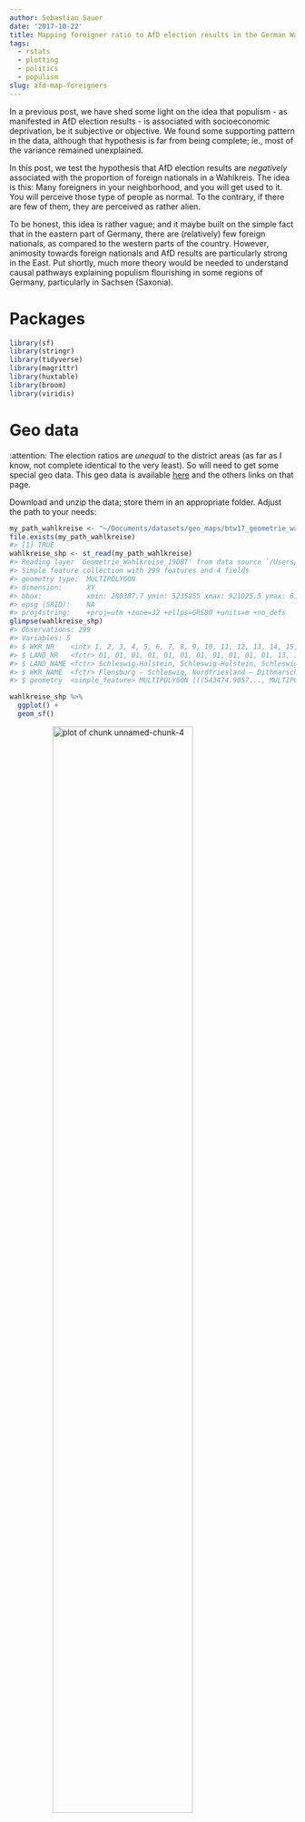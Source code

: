 ```yaml
---
author: Sebastian Sauer
date: '2017-10-22'
title: Mapping foreigner ratio to AfD election results in the German Wahlkreise
tags:
  - rstats
  - plotting
  - politics
  - populism
slug: afd-map-foreigners
---
```






In a previous post, we have shed some light on the idea that populism - as manifested in AfD election results - is associated with socioeconomic deprivation, be it subjective or objective. We found some supporting pattern in the data, although that hypothesis is far from being complete; ie., most of the variance remained unexplained.

In this post, we test the hypothesis that AfD election results are *negatively* associated with the proportion of foreign nationals in a Wahlkreis. The idea is this: Many foreigners in your neighborhood, and you will get used to it. You will perceive those type of people as normal. To the contrary, if there are few of them, they are perceived as rather alien.

To be honest, this idea is rather vague; and it maybe built on the simple fact that in the eastern part of Germany, there are (relatively) few foreign nationals, as compared to the western parts of the country. However, animosity towards foreign nationals and AfD results are particularly strong in the East. Put shortly, much more theory would be needed to understand causal pathways explaining populism flourishing in some regions of Germany, particularly in Sachsen (Saxonia).



# Packages



```r
library(sf)
library(stringr)
library(tidyverse)
library(magrittr)
library(huxtable)
library(broom)
library(viridis)
```


# Geo data



:attention: The election ratios are *unequal* to the district areas (as far as I know, not complete identical to the very least). So will need to get some special geo data. This geo data is available [here](https://www.bundeswahlleiter.de/dam/jcr/67e3e9b8-dbca-4bc9-8977-ac792665bbce/btw17_geometrie_wahlkreise_vg250_shp.zip) and the others links on that page.


Download and unzip the data; store them in an appropriate folder. Adjust the path to your needs:



```r
my_path_wahlkreise <- "~/Documents/datasets/geo_maps/btw17_geometrie_wahlkreise_shp/Geometrie_Wahlkreise_19DBT.shp"
file.exists(my_path_wahlkreise)
#> [1] TRUE
wahlkreise_shp <- st_read(my_path_wahlkreise)
#> Reading layer `Geometrie_Wahlkreise_19DBT' from data source `/Users/sebastiansauer/Documents/datasets/geo_maps/btw17_geometrie_wahlkreise_shp/Geometrie_Wahlkreise_19DBT.shp' using driver `ESRI Shapefile'
#> Simple feature collection with 299 features and 4 fields
#> geometry type:  MULTIPOLYGON
#> dimension:      XY
#> bbox:           xmin: 280387.7 ymin: 5235855 xmax: 921025.5 ymax: 6101444
#> epsg (SRID):    NA
#> proj4string:    +proj=utm +zone=32 +ellps=GRS80 +units=m +no_defs
glimpse(wahlkreise_shp)
#> Observations: 299
#> Variables: 5
#> $ WKR_NR    <int> 1, 2, 3, 4, 5, 6, 7, 8, 9, 10, 11, 12, 13, 14, 15, 1...
#> $ LAND_NR   <fctr> 01, 01, 01, 01, 01, 01, 01, 01, 01, 01, 01, 13, 13,...
#> $ LAND_NAME <fctr> Schleswig-Holstein, Schleswig-Holstein, Schleswig-H...
#> $ WKR_NAME  <fctr> Flensburg – Schleswig, Nordfriesland – Dithmarschen...
#> $ geometry  <simple_feature> MULTIPOLYGON (((543474.9057..., MULTIPOLY...
```


```r
wahlkreise_shp %>% 
  ggplot() +
  geom_sf()
```

<img src="figure/unnamed-chunk-4-1.png" title="plot of chunk unnamed-chunk-4" alt="plot of chunk unnamed-chunk-4" width="70%" style="display: block; margin: auto;" />

That was easy, right? The `sf` package fits nicely with the tidyverse. Hence not much to learn in that regard. I am not saying that geo data is simple, quite the contrary. But luckily the R functions fit in a well known schema.




# Foreign nationals ratios

These data can as well be fetched from the [same site as above](https://www.bundeswahlleiter.de/dam/jcr/f7566722-a528-4b18-bea3-ea419371e300/btw17_strukturdaten.csv), as mentioned above, we need to make sure that we have the statistics according to the election areas, not the administrative areas.





```r
foreign_file <- "~/Documents/datasets/Strukturdaten_De/btw17_Strukturdaten-utf8.csv"

file.exists(foreign_file)
#> [1] TRUE


foreign_raw <- read_delim(foreign_file, 
    ";", escape_double = FALSE, 
    locale = locale(decimal_mark = ",", 
        grouping_mark = "."), 
    trim_ws = TRUE, 
    skip = 8)  # skipt the first 8 rows

#glimpse(foreign_raw)
  
```

Jezz, we need to do some cleansing before we can work with this dataset.


```r
foreign_names <- names(foreign_raw)

foreign_df <- foreign_raw

names(foreign_df) <- paste0("V",1:ncol(foreign_df))
```

The important columns are:


```r
foreign_df <- foreign_df %>% 
  rename(state = V1,
         area_nr = V2,
         area_name = V3,
         for_prop = V8,
         pop_move = V11,
         pop_migr_background = V19,
         income = V26,
         unemp = V47)  # total, as to March 2017
```


# AfD election results

Again, we can access the data from the same source, the Bundeswahlleiter [here](https://www.bundeswahlleiter.de/dam/jcr/72f186bb-aa56-47d3-b24c-6a46f5de22d0/btw17_kerg.csv). I have prepared the column names of the data and the data structure, to render the file more accessible to machine parsing. Data points were not altered. You can access my version of the file [here](https://sebastiansauer.github.io/data/btw17_election_results.csv).



```r
elec_file <- "~/Documents/datasets/Strukturdaten_De/btw17_election_results.csv"
file.exists(elec_file)
#> [1] TRUE

elec_results <- read_csv(elec_file)
```

For each party, four values are reported:

1. primary vote, present election
2. primary vote, previous election
3. secondary vote, present election
4. secondary vote, previous election


The secondary vote refers to the party, that's what we are interested in (column 46). The primary vote refers to the candidate of that area; the primary vote may also be of similar interest, but that's a slightly different question, as it taps more into the approval of a person, rather to a party (of course there's a lot overlap between both in this situation).



```r
# names(elec_results)
afd_prop <- elec_results %>% 
  select(1, 2, 46, 18) %>% 
  rename(afd_votes = AfD3,
         area_nr = Nr,
         area_name = Gebiet,
         votes_total = Waehler_gueltige_Zweitstimmen_vorlauefig) %>% 
  mutate(afd_prop = afd_votes / votes_total) %>% 
  na.omit
```

In the previous step, we have selected the columns of interest, changed their name (shorter, English), and have computed the proportion of (valid) secondary votes in favor of the AfD.


# Match foreign national rated to AfD votes for each Wahlkreis


```r
wahlkreise_shp %>% 
  left_join(foreign_df, by = c("WKR_NR" = "area_nr")) %>% 
  left_join(afd_prop, by = "area_name") -> chloro_data
```


# Plot geo map with afd votes


```r
chloro_data %>% 
  ggplot() +
  geom_sf(aes(fill = afd_prop)) -> p1
p1
```

<img src="figure/unnamed-chunk-11-1.png" title="plot of chunk unnamed-chunk-11" alt="plot of chunk unnamed-chunk-11" width="70%" style="display: block; margin: auto;" />

We might want to play with the fill color, or clean up the map (remove axis etc.)




```r
p1 + scale_fill_distiller(palette = "Spectral") +
  theme_void()
```

<img src="figure/unnamed-chunk-12-1.png" title="plot of chunk unnamed-chunk-12" alt="plot of chunk unnamed-chunk-12" width="70%" style="display: block; margin: auto;" />



# Geo map (of election areas) with foreign national data 


```r
chloro_data %>% 
  ggplot() +
  geom_sf(aes(fill = for_prop)) +
  scale_fill_distiller(palette = "Spectral") +
  theme_void() -> p2
p2
```

<img src="figure/unnamed-chunk-13-1.png" title="plot of chunk unnamed-chunk-13" alt="plot of chunk unnamed-chunk-13" width="70%" style="display: block; margin: auto;" />

As can be seen from the previous figure, foreign nationals are relatively rare in the East, but tend to concentrate on the big cities such as Munich, Frankfurt, and the Ruhr area.



# "AfD to foreigner density"

In a similar vein, we could compute the ratio of AfD votes and foreigner quote. That would give us some measure of covariability. Let's see.


```r
chloro_data %>% 
  mutate(afd_for_dens = afd_prop / (for_prop/100)) -> chloro_data
  
chloro_data %>% 
  ggplot +
  geom_sf(aes(fill = afd_for_dens)) +
  theme_void() +
  scale_fill_viridis()
```

<img src="figure/unnamed-chunk-14-1.png" title="plot of chunk unnamed-chunk-14" alt="plot of chunk unnamed-chunk-14" width="70%" style="display: block; margin: auto;" />

Let's check that.


```r
chloro_data %>% 
  select(afd_for_dens, afd_prop, for_prop) %>% 
  as.data.frame %>% 
  slice(1:3)
#> # A tibble: 3 x 4
#>   afd_for_dens afd_prop for_prop          geometry
#>          <dbl>    <dbl>    <dbl>  <simple_feature>
#> 1         1.20   0.0684      5.7 <MULTIPOLYGON...>
#> 2         1.21   0.0653      5.4 <MULTIPOLYGON...>
#> 3         1.71   0.0854      5.0 <MULTIPOLYGON...>
```


The diagram shows that *in relation to foreigner rates*, the AfD votes are strongest in Saxonian Wahlkreise primarily. Second, the East is surprisingly strong more "AfD dense" compared to the West. Don't forget that this measure is an indication of co-occurrence, not of absolute AfD votes.

# Correlation of foreign national quote and AfD votes

A simple, straight-forward and well-known approach to devise association strength is Pearson's correlation coefficient. Oldie but Goldie. Let's depict it.


```r
chloro_data %>% 
  select(for_prop, afd_prop, area_name) %>% 
  ggplot +
  aes(x = for_prop, y = afd_prop) +
  geom_point() +
  geom_smooth()
```

<img src="figure/unnamed-chunk-16-1.png" title="plot of chunk unnamed-chunk-16" alt="plot of chunk unnamed-chunk-16" width="70%" style="display: block; margin: auto;" />


The pattern exhibited is quite striking: What we see might easily fit an exponential distribution: When foreigner rate begins to augment, the AfD success *shrinks* strongly, but this trend comes to an end as soon as some "saturation" process starts, maybe around some 8% of foreign national quote. It would surely be simplistic to speak of a "healthy proportion of around 8% foreigners", to fence populism. However, the available data shows a quite obvious pattern.

The correlation itself is 

```r
chloro_data %>% 
  select(for_prop, afd_prop, area_name) %>% 
  as.data.frame %T>% 
  summarise(cor_afd_foreigners = cor(afd_prop, for_prop)) %>% 
  do(tidy(cor.test(.$afd_prop, .$for_prop)))
#>   estimate statistic  p.value parameter conf.low conf.high
#> 1   -0.465     -9.05 1.98e-17       297   -0.549    -0.371
#>                                 method alternative
#> 1 Pearson's product-moment correlation   two.sided
```

That is, $r = -.46$, which is quite strong an effect.


---

EDIT: A comment by Ilya Kashnitsky (@ikashnitsky) suggested to separate 
the trends for eastern and Western German electoral districts.

Let's try that.

First, we create a binary variable coding East vs. West:


```r
unique(chloro_data$LAND_NAME)
#>  [1] Schleswig-Holstein     Mecklenburg-Vorpommern Hamburg               
#>  [4] Niedersachsen          Bremen                 Brandenburg           
#>  [7] Sachsen-Anhalt         Berlin                 Nordrhein-Westfalen   
#> [10] Sachsen                Hessen                 Thüringen             
#> [13] Rheinland-Pfalz        Bayern                 Baden-Württemberg     
#> [16] Saarland              
#> 16 Levels: Baden-Württemberg Bayern Berlin Brandenburg Bremen ... Thüringen
```

Being a German citizen, I know which is East; although I am unsure about Berlin.


```r

east <- c("Mecklenburg-Vorpommern", "Brandenburg", "Sachsen-Anhalt", "Sachsen", "Thüringen")

chloro_data %>%
  mutate(east = LAND_NAME %in% east) -> chloro_data


chloro_data %>% 
  select(east, LAND_NAME) %>% 
  count(LAND_NAME, east)
#> Simple feature collection with 16 features and 3 fields
#> geometry type:  GEOMETRY
#> dimension:      XY
#> bbox:           xmin: 280387.7 ymin: 5235855 xmax: 921025.5 ymax: 6101444
#> epsg (SRID):    NA
#> proj4string:    +proj=utm +zone=32 +ellps=GRS80 +units=m +no_defs
#> # A tibble: 16 x 4
#>                 LAND_NAME  east     n          geometry
#>                    <fctr> <lgl> <int>  <simple_feature>
#>  1      Baden-Württemberg FALSE    38 <MULTIPOLYGON...>
#>  2                 Bayern FALSE    46 <POLYGON ((61...>
#>  3                 Berlin FALSE    12 <POLYGON ((79...>
#>  4            Brandenburg  TRUE    10 <POLYGON ((89...>
#>  5                 Bremen FALSE     2 <MULTIPOLYGON...>
#>  6                Hamburg FALSE     6 <MULTIPOLYGON...>
#>  7                 Hessen FALSE    22 <POLYGON ((49...>
#>  8 Mecklenburg-Vorpommern  TRUE     6 <MULTIPOLYGON...>
#>  9          Niedersachsen FALSE    30 <MULTIPOLYGON...>
#> 10    Nordrhein-Westfalen FALSE    64 <MULTIPOLYGON...>
#> 11        Rheinland-Pfalz FALSE    15 <POLYGON ((45...>
#> 12               Saarland FALSE     4 <POLYGON ((36...>
#> 13                Sachsen  TRUE    16 <POLYGON ((75...>
#> 14         Sachsen-Anhalt  TRUE     9 <POLYGON ((72...>
#> 15     Schleswig-Holstein FALSE    11 <MULTIPOLYGON...>
#> 16              Thüringen  TRUE     8 <POLYGON ((68...>
```



And now let's plot again:


```r
chloro_data %>% 
  select(for_prop, afd_prop, area_name, east) %>% 
  ggplot +
  aes(x = for_prop, y = afd_prop) +
  geom_point() +
  geom_smooth(aes(color = east), method = "lm")
```

<img src="figure/unnamed-chunk-20-1.png" title="plot of chunk unnamed-chunk-20" alt="plot of chunk unnamed-chunk-20" width="70%" style="display: block; margin: auto;" />

Quite remarkably, we see that the association in the West is weak; 
in the East it is (comparatively) strong. Many foreigners, fewer AfD votes. 
So we might update our thinking saying that there appears to be different mindsets between 
East and West in this regard.

Of course, this is observational data only, so all this reasoning should be taken cum grano salis. 
There are surely more variables in the play, so we cannot be sure what true influential (causal) patterns look like.
Ilya suggested that some additional variable(s) with different distributions in East and West may explain the data (Simpson case).

BTW: Data are now available in my package `pradadata` on Github, and can be installed via


```r
devtools::install_github("sebastiansauer/pradadata")
```





---

# Regression residuals of predicting foreigner quote by afd_score

Let's predict the AfD vote score taking the unemployment as an predictor. Then let's plot the residuals to see how good the prediction is, ie., how close (or rather, far) the association of unemployment and AfD voting is.


```r

lm2 <- lm(afd_prop ~ for_prop, data = chloro_data)

glance(lm2)
#>   r.squared adj.r.squared  sigma statistic  p.value df logLik  AIC  BIC
#> 1     0.216         0.213 0.0484      81.8 1.98e-17  2    482 -958 -947
#>   deviance df.residual
#> 1    0.697         297
tidy(lm2)
#>          term estimate std.error statistic  p.value
#> 1 (Intercept)  0.17513   0.00596     29.40 5.90e-90
#> 2    for_prop -0.00471   0.00052     -9.05 1.98e-17


chloro_data %>% 
  mutate(afd_lm2 = lm(afd_prop ~ for_prop, data = .)$residuals) -> chloro_data
```

We have an $R^2$ of .21, quite a bit. Maybe the most important message: For each percentage point *more* foreigners, the AfD results decreases about a half percentage point.


And now plot the residuals:


```r
chloro_data %>% 
  select(afd_lm2) %>% 
  ggplot() +
  geom_sf(aes(fill = afd_lm2)) +
  scale_fill_gradient2() +
  theme_void()
```

<img src="figure/unnamed-chunk-23-1.png" title="plot of chunk unnamed-chunk-23" alt="plot of chunk unnamed-chunk-23" width="70%" style="display: block; margin: auto;" />


Interesting! This model shows a clear-cut picture: The eastern part is too "afd-ic" for its foreigner ratio; the North-West is less afd-ic than what would be expected by the foreigner rate. The rest (middle and south) parts over-and-above show the AfD levels that would be expected by their foreigner rate.


--- 

EDIT: Let's include `east` as a predictor to the linear model:


```r
lm3 <- lm(afd_prop ~ for_prop*east, data = chloro_data)

glance(lm3)
#>   r.squared adj.r.squared  sigma statistic  p.value df logLik   AIC   BIC
#> 1     0.672         0.669 0.0314       202 3.85e-71  4    612 -1215 -1196
#>   deviance df.residual
#> 1    0.291         295
tidy(lm3)
#>                term  estimate std.error statistic  p.value
#> 1       (Intercept)  0.112378   0.00495    22.692 1.17e-66
#> 2          for_prop -0.000371   0.00040    -0.928 3.54e-01
#> 3          eastTRUE  0.166620   0.01302    12.798 3.97e-30
#> 4 for_prop:eastTRUE -0.013637   0.00302    -4.521 8.93e-06
```

R squared increased dramatically, fostering the line of thought in the EDIT above. Now, we see that the *general* foreigner quote is not significiant anymore; we may infer that it plays no important role. But whether a wahlrkeis is East or not does play a strong role. For the East, the slope decreases quite a bit indicating some negative effect on foreigner quotes to AfD success.

Thanks Ilya Kashnitsky (@ikashnitsky)!


---


# Conclusion

The regression model provides a quite clear-cut picture. The story of the data may thus be summarized in easy words: The higher the foreigner ratio, the *lower* the AfD ratio. However, this is only *part* of the story. The foreigner explains a rather small fraction of AfD votes. Yet, given the multitude of potential influences on voting behavior, a correlation coefficient of -.46 is strikingly strong.


